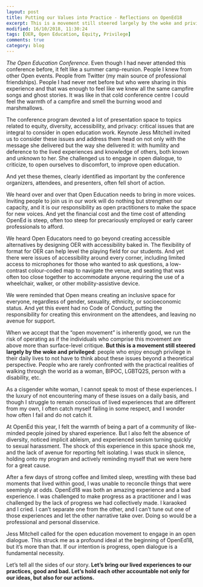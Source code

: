 ```yaml
---
layout: post
title: Putting our Values into Practice - Reflections on OpenEd18
excerpt: This is a movement still steered largely by the woke and privileged.
modified: 16/10/2018, 11:30:24
tags: [OER, Open Education, Equity, Privilege]
comments: true
category: blog
---
```


*The Open Education Conference*. Even though I had never attended this conference before, it felt like a summer camp-reunion. People I knew from other Open events. People from Twitter (my main source of professional friendships). People I had never met before but who were sharing in this experience and that was enough to feel like we knew all the same campfire songs and ghost stories. It was like in that cold conference centre I could feel the warmth of a campfire and smell the burning wood and marshmallows.

The conference program devoted a lot of presentation space to topics related to equity, diversity, accessibility, and privacy: critical issues that are integral to consider in open education work. Keynote Jess Mitchell invited us to consider these issues and address them head on not only with the message she delivered but the way she delivered it: with humility and deference to the lived experiences and knowledge of others, both known and unknown to her. She challenged us to engage in open dialogue, to criticize, to open ourselves to discomfort, to improve open education.

And yet these themes, clearly identified as important by the conference organizers, attendees, and presenters, often fell short of action.

We heard over and over that Open Education needs to bring in more voices. Inviting people to join us in our work will do nothing but strengthen our capacity, and it is our responsibility as open practitioners to make the space for new voices. And yet the financial cost and the time cost of attending OpenEd is steep, often too steep for precariously employed or early career professionals to afford.

We heard Open Educators need to go beyond creating accessible alternatives by designing OER with accessibility baked in. The flexibility of format for OER can help level the playing field for our students. And yet there were issues of accessibility around every corner, including limited access to microphones for those who wanted to ask questions, a low-contrast colour-coded map to navigate the venue, and seating that was often too close together to accommodate anyone requiring the use of a wheelchair, walker, or other mobility-assistive device.

We were reminded that Open means creating an inclusive space for everyone, regardless of gender, sexuality, ethnicity, or socioeconomic status. And yet this event had no Code of Conduct, putting the responsibility for creating this environment on the attendees, and leaving no avenue for support.

When we accept that the “open movement” is inherently good, we run the risk of operating as if the individuals who comprise this movement are above more than surface-level critique. **But this is a movement still steered largely by the woke and privileged**: people who enjoy enough privilege in their daily lives to not have to think about these issues beyond a theoretical perspective. People who are rarely confronted with the practical realities of walking through the world as a woman, BIPOC, LGBTQ2S, person with a disability, etc.

As a cisgender white woman, I cannot speak to most of these experiences. I the luxury of not encountering many of these issues on a daily basis, and though I struggle to remain conscious of lived experiences that are different from my own, I often catch myself failing in some respect, and I wonder how often I fail and do not catch it.

At OpenEd this year, I felt the warmth of being a part of a community of like-minded people joined by shared experience. But I also felt the absence of diversity, noticed implicit ableism, and experienced sexism turning quickly to sexual harassment. The shock of this experience in this space shook me, and the lack of avenue for reporting felt isolating. I was stuck in silence, holding onto my program and actively reminding myself that we were here for a great cause.

After a few days of strong coffee and limited sleep, wrestling with these bad moments that lived within good, I was unable to reconcile things that were seemingly at odds. OpenEd18 was both an amazing experience and a bad experience. I was challenged to make progress as a practitioner and I was challenged by the lack of progress we had collectively made. I karaoked and I cried. I can’t separate one from the other, and I can’t tune out one of those experiences and let the other narrative take over. Doing so would be a professional and personal disservice.

Jess Mitchell called for the open education movement to engage in an open dialogue. This struck me as a profound ideal at the beginning of OpenEd18, but it’s more than that. If our intention is progress, open dialogue is a fundamental necessity.

Let’s tell all the sides of our story. **Let’s bring our lived experiences to our practices, good and bad. Let’s hold each other accountable not only for our ideas, but also for our actions.**
